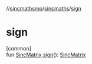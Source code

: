 //[sincmathsmp](../../index.md)/[sincmaths](index.md)/[sign](sign.md)

# sign

[common]\
fun [SincMatrix](-sinc-matrix/index.md).[sign](sign.md)(): [SincMatrix](-sinc-matrix/index.md)
